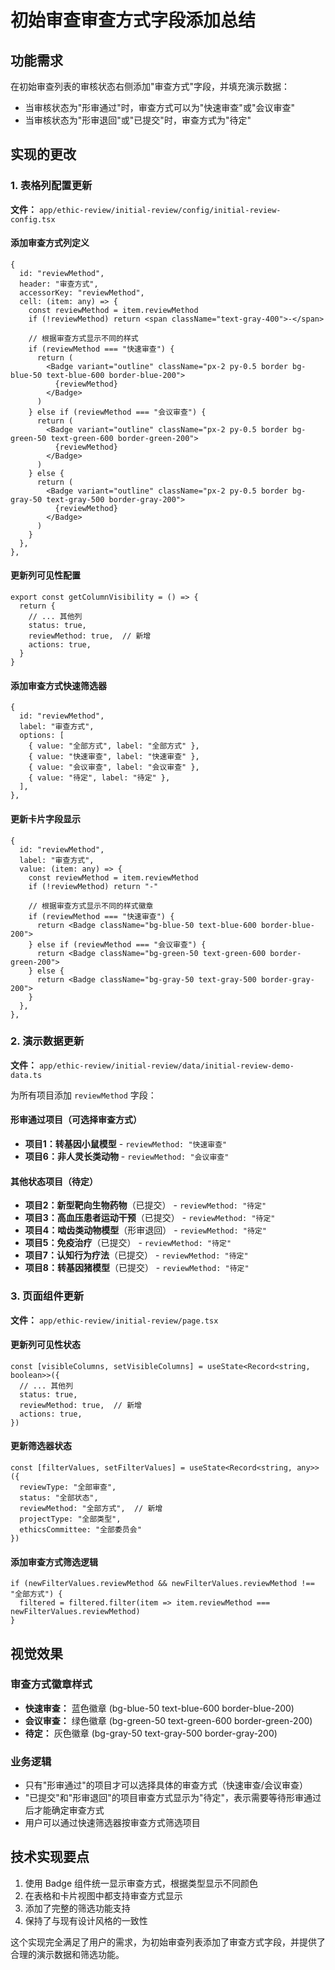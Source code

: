 # 初始审查审查方式字段添加总结

## 功能需求
在初始审查列表的审核状态右侧添加"审查方式"字段，并填充演示数据：
- 当审核状态为"形审通过"时，审查方式可以为"快速审查"或"会议审查"
- 当审核状态为"形审退回"或"已提交"时，审查方式为"待定"

## 实现的更改

### 1. 表格列配置更新
**文件：** `app/ethic-review/initial-review/config/initial-review-config.tsx`

#### 添加审查方式列定义
```tsx
{
  id: "reviewMethod",
  header: "审查方式",
  accessorKey: "reviewMethod",
  cell: (item: any) => {
    const reviewMethod = item.reviewMethod
    if (!reviewMethod) return <span className="text-gray-400">-</span>
    
    // 根据审查方式显示不同的样式
    if (reviewMethod === "快速审查") {
      return (
        <Badge variant="outline" className="px-2 py-0.5 border bg-blue-50 text-blue-600 border-blue-200">
          {reviewMethod}
        </Badge>
      )
    } else if (reviewMethod === "会议审查") {
      return (
        <Badge variant="outline" className="px-2 py-0.5 border bg-green-50 text-green-600 border-green-200">
          {reviewMethod}
        </Badge>
      )
    } else {
      return (
        <Badge variant="outline" className="px-2 py-0.5 border bg-gray-50 text-gray-500 border-gray-200">
          {reviewMethod}
        </Badge>
      )
    }
  },
},
```

#### 更新列可见性配置
```tsx
export const getColumnVisibility = () => {
  return {
    // ... 其他列
    status: true,
    reviewMethod: true,  // 新增
    actions: true,
  }
}
```

#### 添加审查方式快速筛选器
```tsx
{
  id: "reviewMethod",
  label: "审查方式",
  options: [
    { value: "全部方式", label: "全部方式" },
    { value: "快速审查", label: "快速审查" },
    { value: "会议审查", label: "会议审查" },
    { value: "待定", label: "待定" },
  ],
},
```

#### 更新卡片字段显示
```tsx
{
  id: "reviewMethod",
  label: "审查方式",
  value: (item: any) => {
    const reviewMethod = item.reviewMethod
    if (!reviewMethod) return "-"
    
    // 根据审查方式显示不同的样式徽章
    if (reviewMethod === "快速审查") {
      return <Badge className="bg-blue-50 text-blue-600 border-blue-200">
    } else if (reviewMethod === "会议审查") {
      return <Badge className="bg-green-50 text-green-600 border-green-200">
    } else {
      return <Badge className="bg-gray-50 text-gray-500 border-gray-200">
    }
  },
},
```

### 2. 演示数据更新
**文件：** `app/ethic-review/initial-review/data/initial-review-demo-data.ts`

为所有项目添加 `reviewMethod` 字段：

#### 形审通过项目（可选择审查方式）
- **项目1：转基因小鼠模型** - `reviewMethod: "快速审查"`
- **项目6：非人灵长类动物** - `reviewMethod: "会议审查"`

#### 其他状态项目（待定）
- **项目2：新型靶向生物药物**（已提交） - `reviewMethod: "待定"`
- **项目3：高血压患者运动干预**（已提交） - `reviewMethod: "待定"`
- **项目4：啮齿类动物模型**（形审退回） - `reviewMethod: "待定"`
- **项目5：免疫治疗**（已提交） - `reviewMethod: "待定"`
- **项目7：认知行为疗法**（已提交） - `reviewMethod: "待定"`
- **项目8：转基因猪模型**（已提交） - `reviewMethod: "待定"`

### 3. 页面组件更新
**文件：** `app/ethic-review/initial-review/page.tsx`

#### 更新列可见性状态
```tsx
const [visibleColumns, setVisibleColumns] = useState<Record<string, boolean>>({
  // ... 其他列
  status: true,
  reviewMethod: true,  // 新增
  actions: true,
})
```

#### 更新筛选器状态
```tsx
const [filterValues, setFilterValues] = useState<Record<string, any>>({
  reviewType: "全部审查",
  status: "全部状态",
  reviewMethod: "全部方式",  // 新增
  projectType: "全部类型",
  ethicsCommittee: "全部委员会"
})
```

#### 添加审查方式筛选逻辑
```tsx
if (newFilterValues.reviewMethod && newFilterValues.reviewMethod !== "全部方式") {
  filtered = filtered.filter(item => item.reviewMethod === newFilterValues.reviewMethod)
}
```

## 视觉效果

### 审查方式徽章样式
- **快速审查：** 蓝色徽章 (bg-blue-50 text-blue-600 border-blue-200)
- **会议审查：** 绿色徽章 (bg-green-50 text-green-600 border-green-200)
- **待定：** 灰色徽章 (bg-gray-50 text-gray-500 border-gray-200)

### 业务逻辑
- 只有"形审通过"的项目才可以选择具体的审查方式（快速审查/会议审查）
- "已提交"和"形审退回"的项目审查方式显示为"待定"，表示需要等待形审通过后才能确定审查方式
- 用户可以通过快速筛选器按审查方式筛选项目

## 技术实现要点
1. 使用 Badge 组件统一显示审查方式，根据类型显示不同颜色
2. 在表格和卡片视图中都支持审查方式显示
3. 添加了完整的筛选功能支持
4. 保持了与现有设计风格的一致性

这个实现完全满足了用户的需求，为初始审查列表添加了审查方式字段，并提供了合理的演示数据和筛选功能。 
 